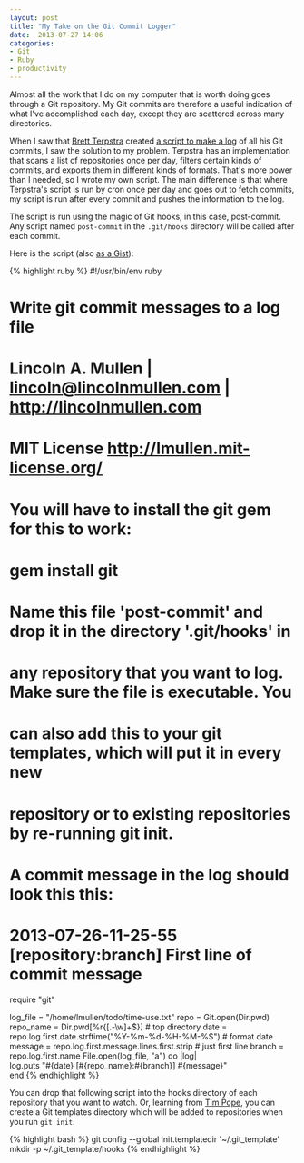 ```yaml
---
layout: post
title: "My Take on the Git Commit Logger"
date:  2013-07-27 14:06
categories: 
- Git 
- Ruby
- productivity
---
```


Almost all the work that I do on my computer that is worth doing goes through a Git repository. My Git commits are therefore a useful indication of what I've accomplished each day, except they are scattered across many directories.

When I saw that [Brett Terpstra](http://brettterpstra.com/) created [a script to make a log](http://brettterpstra.com/2012/05/21/git-logger-revisited/) of all his Git commits, I saw the solution to my problem. Terpstra has an implementation that scans a list of repositories once per day, filters certain kinds of commits, and exports them in different kinds of formats. That's more power than I needed, so I wrote my own script. The main difference is that where Terpstra's script is run by cron once per day and goes out to fetch commits, my script is run after every commit and pushes the information to the log. 

The script is run using the magic of Git hooks, in this case, post-commit. Any script named `post-commit` in the `.git/hooks` directory will be called after each commit.

Here is the script (also [as a Gist](https://gist.github.com/lmullen/6095650)):

{% highlight ruby %}
#!/usr/bin/env ruby

# Write git commit messages to a log file
# 
# Lincoln A. Mullen | lincoln@lincolnmullen.com | http://lincolnmullen.com
# MIT License <http://lmullen.mit-license.org/>
#
# You will have to install the git gem for this to work:
#   gem install git
#
# Name this file 'post-commit' and drop it in the directory '.git/hooks'  in
# any repository that you want to log. Make sure the file is executable. You
# can also add this to your git templates, which will put it in every new
# repository or to existing repositories by re-running git init.  
# 
# A commit message in the log should look this this:
#   2013-07-26-11-25-55 [repository:branch] First line of commit message

require "git"

log_file = "/home/lmullen/todo/time-use.txt"
repo = Git.open(Dir.pwd)
repo_name = Dir.pwd[%r{[\.\-\w]+$}]                       # top directory
date = repo.log.first.date.strftime("%Y-%m-%d-%H-%M-%S")  # format date
message = repo.log.first.message.lines.first.strip        # just first line
branch = repo.log.first.name
File.open(log_file, "a") do |log|                        
  log.puts "#{date} [#{repo_name}:#{branch}] #{message}"  
end
{% endhighlight %}

You can drop that following script into the hooks directory of each repository that you want to watch. Or, learning from [Tim Pope](http://tbaggery.com/2011/08/08/effortless-ctags-with-git.html), you can create a Git templates directory which will be added to repositories when you run `git init`.

{% highlight bash %}
git config --global init.templatedir '~/.git_template'
mkdir -p ~/.git_template/hooks
{% endhighlight %}
